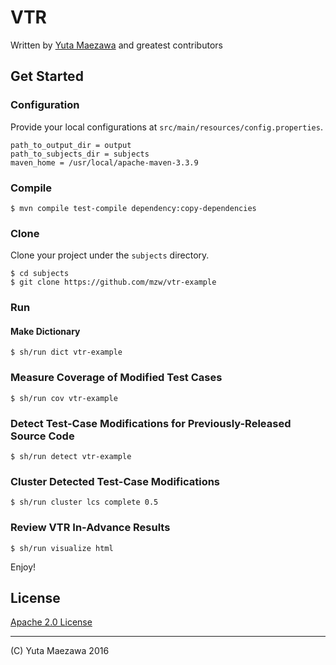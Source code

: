 # VTR
Written by [Yuta Maezawa](mailto:maezawa@nii.ac.jp) and greatest contributors

## Get Started

### Configuration
Provide your local configurations at `src/main/resources/config.properties`.
```
path_to_output_dir = output
path_to_subjects_dir = subjects
maven_home = /usr/local/apache-maven-3.3.9
```

### Compile
```
$ mvn compile test-compile dependency:copy-dependencies
```

### Clone
Clone your project under the `subjects` directory.
```
$ cd subjects
$ git clone https://github.com/mzw/vtr-example
```

### Run

#### Make Dictionary
```
$ sh/run dict vtr-example
```

### Measure Coverage of Modified Test Cases
```
$ sh/run cov vtr-example
```

### Detect Test-Case Modifications for Previously-Released Source Code
```
$ sh/run detect vtr-example
```

### Cluster Detected Test-Case Modifications
```
$ sh/run cluster lcs complete 0.5
```

### Review VTR In-Advance Results
```
$ sh/run visualize html
```

Enjoy!

## License
[Apache 2.0 License](http://www.apache.org/licenses/LICENSE-2.0)

----
(C) Yuta Maezawa 2016
